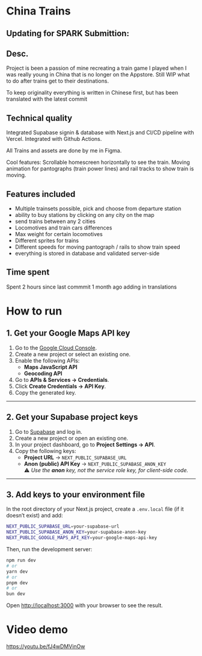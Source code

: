 # China Trains
## Updating for SPARK Submittion:

## Desc.
Project is been a passion of mine recreating a train game I played when I was really young in China that is no longer on the Appstore. Still WIP what to do after trains get to their destinations.

To keep originality everything is written in Chinese first, but has been translated with the latest commit

## Technical quality
Integrated Supabase signin & database with Next.js and CI/CD pipeline with Vercel. Integrated with Github Actions. 

All Trains and assets are done by me in Figma.

Cool features:
Scrollable homescreen horizontally to see the train. Moving animation for pantographs (train power lines) and rail tracks to show train is moving. 

## Features included
- Multiple trainsets possible, pick and choose from departure station
- ability to buy stations by clicking on any city on the map
- send trains between any 2 cities
- Locomotives and train cars differences
- Max weight for certain locomotives
- Different sprites for trains
- Different speeds for moving pantograph / rails to show train speed
- everything is stored in database and validated server-side

## Time spent
Spent 2 hours since last commmit 1 month ago adding in translations

# How to run

## 1. Get your Google Maps API key
1. Go to the [Google Cloud Console](https://console.cloud.google.com/).
2. Create a new project or select an existing one.
3. Enable the following APIs:
   - **Maps JavaScript API**
   - **Geocoding API**
4. Go to **APIs & Services → Credentials**.
5. Click **Create Credentials → API Key**.
6. Copy the generated key.

---

## 2. Get your Supabase project keys
1. Go to [Supabase](https://supabase.com/) and log in.
2. Create a new project or open an existing one.
3. In your project dashboard, go to **Project Settings → API**.
4. Copy the following keys:
   - **Project URL** → `NEXT_PUBLIC_SUPABASE_URL`
   - **Anon (public) API Key** → `NEXT_PUBLIC_SUPABASE_ANON_KEY`  
     ⚠️ *Use the **anon** key, not the service role key, for client-side code.*

---

## 3. Add keys to your environment file
In the root directory of your Next.js project, create a `.env.local` file (if it doesn’t exist) and add:

```bash
NEXT_PUBLIC_SUPABASE_URL=your-supabase-url
NEXT_PUBLIC_SUPABASE_ANON_KEY=your-supabase-anon-key
NEXT_PUBLIC_GOOGLE_MAPS_API_KEY=your-google-maps-api-key
```

Then, run the development server:

```bash
npm run dev
# or
yarn dev
# or
pnpm dev
# or
bun dev
```

Open [http://localhost:3000](http://localhost:3000) with your browser to see the result.

# Video demo
https://youtu.be/fJ4wDMVinOw

